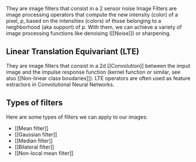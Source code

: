 They are image filters that consist in a 2 sensor noise Image Filters are image processing operators that compute the new intensity (color) of a pixel, p, based on the intensities (colors) of those belonging to a neighborhood (aka support) of p. With them, we can achieve a variety of image processing functions like denoising ([[Noise]]) or sharpening.

## Linear Translation Equivariant (LTE)

They are image filters that consist in a 2d [[Convolution]] between the imput image and the impulse response function (kernel function or similar, see also [[Non-linear class boudaries]]).
LTE operators are often used as feature estractors in Convolutional Neural Networks.

## Types of filters

Here are some types of filters we can apply to our images:
- [[Mean filter]]
- [[Gaussian filter]]
- [[Median filter]]
- [[Bilateral filter]]
- [[Non-local mean filter]]